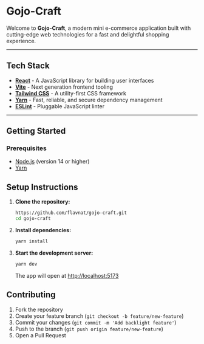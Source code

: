 # Gojo-Craft

Welcome to **Gojo-Craft**, a modern mini e-commerce application built with cutting-edge web technologies for a fast and delightful shopping experience.

---

## Tech Stack

- **[React](https://reactjs.org/)** - A JavaScript library for building user interfaces
- **[Vite](https://vitejs.dev/)** - Next generation frontend tooling
- **[Tailwind CSS](https://tailwindcss.com/)** - A utility-first CSS framework
- **[Yarn](https://yarnpkg.com/)** - Fast, reliable, and secure dependency management
- **[ESLint](https://eslint.org/)** - Pluggable JavaScript linter

---

## Getting Started

### Prerequisites

- [Node.js](https://nodejs.org/) (version 14 or higher)
- [Yarn](https://yarnpkg.com/getting-started/install)


## Setup Instructions

1. **Clone the repository:**
   ```bash
   https://github.com/flavnat/gojo-craft.git
   cd gojo-craft
   ```
2. **Install dependencies:**
   ```bash
   yarn install
   ```


3. **Start the development server:**
   ```bash
   yarn dev
   ```
   The app will open at [http://localhost:5173](http://localhost:5173)


## Contributing

1. Fork the repository
2. Create your feature branch (`git checkout -b feature/new-feature`)
3. Commit your changes (`git commit -m 'Add backlight feature'`)
4. Push to the branch (`git push origin feature/new-feature`)
5. Open a Pull Request

